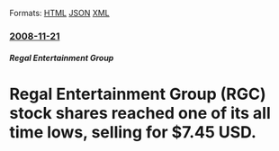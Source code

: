 
Formats: [HTML](/news/2008/11/21/regal-entertainment-group-rgc-stock-shares-reached-one-of-its-all-time-lows-selling-for-7-45-usd.html)  [JSON](/news/2008/11/21/regal-entertainment-group-rgc-stock-shares-reached-one-of-its-all-time-lows-selling-for-7-45-usd.json)  [XML](/news/2008/11/21/regal-entertainment-group-rgc-stock-shares-reached-one-of-its-all-time-lows-selling-for-7-45-usd.xml)  

### [2008-11-21](/news/2008/11/21/index.md)

##### Regal Entertainment Group
#  Regal Entertainment Group (RGC) stock shares reached one of its all time lows, selling for $7.45 USD.



